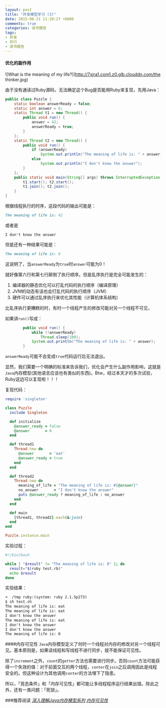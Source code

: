 ```yaml
---
layout: post
title: "并发模型学习 (3)"
date: 2015-06-21 11:20:27 +0800
comments: true
categories: 读书报告
tags:
- 并发
- 并行
- 读书报告
---
```

#### 优化的副作用
![What is the meaning of my life?](http://7xjra1.com1.z0.glb.clouddn.com/the thinker.jpg)

由于没有通读过Ruby源码，无法确定这个Bug是否能用Ruby来复现，先用Java：

```java
public class Puzzle {
    static boolean answerReady = false;
    static int answer = 0;
    static Thread t1 = new Thread() {
        public void run() {
            answer = 42;
            answerReady = true;
        }
    };
    static Thread t2 = new Thread() {
        public void run() {
            if (answerReady)
                System.out.println("The meaning of life is: " + answer);
            else
                System.out.println("I don't know the answer");
        }
    };
    public static void main(String[] args) throws InterruptedException {
        t1.start(); t2.start();
        t1.join(); t2.join();
    }
}
```

根据线程执行的时序，这段代码的输出可能是：
```markdown
The meaning of life is: 42
```
或者是
```markdonw
I don't know the answer
```

但是还有一种结果可能是：
```markdown
The meaning of life is: 0
```

这说明了，当`answerReady`为`true`时`answer`可能为0！

就好像第六行和第七行颠倒了执行顺序。但是乱序执行是完全可能发生的：
1. 编译器的静态优化可以打乱代码的执行顺序（编译原理）
2. JVM的动态有话也会打乱代码的执行顺序（JVM）
3. 硬件可以通过乱序执行来优化其性能（计算机体系结构）

比乱序执行更糟糕的时，有时一个线程产生的修改可能对另一个线程不可见，

如果讲`run()`写成：
```java
        public void run() {
            while (!answerReady)
                Thread.sleep(100);
            System.out.println("The meaning of life is: " + answer);
        }
```
`answerReady`可能不会变成`true`代码运行后无法退出。

显然，我们需要一个明确的标准来告诉我们，优化会产生什么副作用影响，这就是`Java`内存模型(其他语言应该也有类似的东西)。Btw，经过本天才的多次试验，Ruby这边可以复现啦！！！

复现代码：
```ruby
require 'singleton'  

class Puzzle
  include Singleton

  def initialize
    @answer_ready = false
    @answer       = 0
  end

  def thread1
    Thread.new do
      @answer       = 'eat'
      @answer_ready = true
    end
  end

  def thread2
    Thread.new do
      meaning_of_life = "The meaning of life is: #{@answer}"
      no_answer       = "I don't know the answer"
      puts @answer_ready ? meaning_of_life : no_answer
    end
  end

  def main
    [thread1, thread2].each(&:join)
  end
end

Puzzle.instance.main
```

实验过程：
```bash
#!/bin/bash

while [ "$result" != "The meaning of life is: 0" ]; do
  result="$(ruby test.rb)"
  echo $result
done
```
实验结果：
```markdown
➜  /tmp ruby:(system: ruby 2.1.5p273)
$ sh test.sh
The meaning of life is: eat
The meaning of life is: eat
I don't know the answer
The meaning of life is: eat
I don't know the answer
I don't know the answer
The meaning of life is: 0
```

####内存可见性
`Java`内存模型定义了何时一个线程对内存的修改对另一个线程可见。基本原则是，如果读线程和写线程不进行同步，就不能保证可见性。

除了`increment`之外，`count`的`getter`方法也需要进行同步。否则`count`方法可能获得一个失效的值：对于前面交互的两个线程，`conter`在`join`之后调用因此是线程安全的。但这种设计为其他调用`conter`的方法埋下了隐患。

所以，「竞态条件」和「内存可见性」都可能让多线程程序运行结果出错。除此之外，还有一类问题：「死锁」。

###推荐阅读
*[深入理解Java内存模型系列](http://www.infoq.com/cn/articles/java-memory-model-1)*
*[内存可见性](http://www.domaigne.com/blog/computing/mutex-and-memory-visibility/)*
